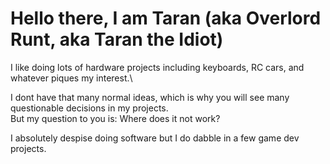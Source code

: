 # Hello there, I am Taran (aka Overlord Runt, aka Taran the Idiot)

I like doing lots of hardware projects including keyboards, RC cars, and whatever piques my interest.\

I dont have that many normal ideas, which is why you will see many questionable decisions in my projects.\
But my question to you is: Where does it not work?

I absolutely despise doing software but I do dabble in a few game dev projects.




